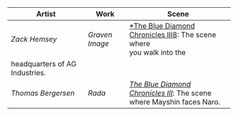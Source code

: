 |Artist|Work|Scene|
|---|---|---|
| *Zack Hemsey* | *Graven Image* | [*The Blue Diamond Chronicles III8](https://): The scene where<br/>you walk into the 
headquarters of AG Industries. |
| *Thomas Bergersen* | *Rada* | [*The Blue Diamond Chronicles III*](https://): The scene<br/>where Mayshin faces Naro. |

